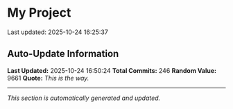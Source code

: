 # My Project


Last updated: 2025-10-24 16:25:37





























































































































































































































































































































































































































































































































































































































































## Auto-Update Information

**Last Updated:** 2025-10-24 16:50:24
**Total Commits:** 246
**Random Value:** 9661
**Quote:** _This is the way._

---
_This section is automatically generated and updated._